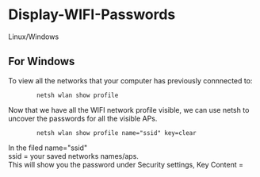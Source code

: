 # Display-WIFI-Passwords
Linux/Windows

For Windows
--------------------------------------------
To view all the networks that your computer has previously connnected to: 

            netsh wlan show profile

Now that we have all the WIFI network profile visible, we can use netsh to uncover the passwords for all the visible APs.

            netsh wlan show profile name="ssid" key=clear

In the filed name="ssid" <br>
ssid = your saved networks names/aps. <br>
This will show you the password under Security settings,  Key Content = <password> <br>

